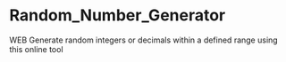 # Random_Number_Generator
WEB Generate random integers or decimals within a defined range using this online tool
